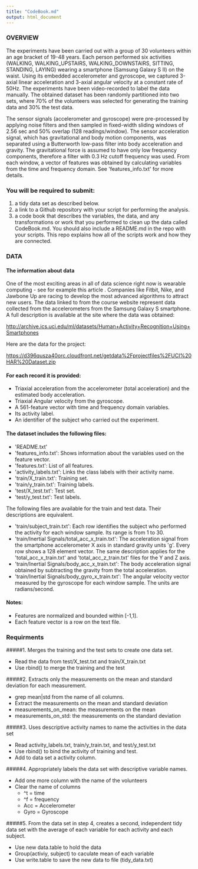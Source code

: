```yaml
---
title: "CodeBook.md"
output: html_document
---
```


### OVERVIEW
The experiments have been carried out with a group of 30 volunteers within an age bracket of 19-48 years. Each person performed six activities (WALKING, WALKING_UPSTAIRS, WALKING_DOWNSTAIRS, SITTING, STANDING, LAYING) wearing a smartphone (Samsung Galaxy S II) on the waist. Using its embedded accelerometer and gyroscope, we captured 3-axial linear acceleration and 3-axial angular velocity at a constant rate of 50Hz. The experiments have been video-recorded to label the data manually. The obtained dataset has been randomly partitioned into two sets, where 70% of the volunteers was selected for generating the training data and 30% the test data. 

The sensor signals (accelerometer and gyroscope) were pre-processed by applying noise filters and then sampled in fixed-width sliding windows of 2.56 sec and 50% overlap (128 readings/window). The sensor acceleration signal, which has gravitational and body motion components, was separated using a Butterworth low-pass filter into body acceleration and gravity. The gravitational force is assumed to have only low frequency components, therefore a filter with 0.3 Hz cutoff frequency was used. From each window, a vector of features was obtained by calculating variables from the time and frequency domain. See 'features_info.txt' for more details. 


### You will be required to submit: 
1. a tidy data set as described below.
2. a link to a Github repository with your script for performing the analysis.
3. a code book that describes the variables, the data, and any transformations or work that you performed to clean up the data called CodeBook.md. You should also include a README.md in the repo with your scripts. This repo explains how all of the scripts work and how they are connected.  


### DATA
#### The information about data
One of the most exciting areas in all of data science right now is wearable computing - see for example this article . Companies like Fitbit, Nike, and Jawbone Up are racing to develop the most advanced algorithms to attract new users. The data linked to from the course website represent data collected from the accelerometers from the Samsung Galaxy S smartphone. A full description is available at the site where the data was obtained:

http://archive.ics.uci.edu/ml/datasets/Human+Activity+Recognition+Using+Smartphones

Here are the data for the project:

https://d396qusza40orc.cloudfront.net/getdata%2Fprojectfiles%2FUCI%20HAR%20Dataset.zip 

#### For each record it is provided:
- Triaxial acceleration from the accelerometer (total acceleration) and the estimated body acceleration.
- Triaxial Angular velocity from the gyroscope. 
- A 561-feature vector with time and frequency domain variables. 
- Its activity label. 
- An identifier of the subject who carried out the experiment.

#### The dataset includes the following files:
- 'README.txt'
- 'features_info.txt': Shows information about the variables used on the feature vector.
- 'features.txt': List of all features.
- 'activity_labels.txt': Links the class labels with their activity name.
- 'train/X_train.txt': Training set.
- 'train/y_train.txt': Training labels.
- 'test/X_test.txt': Test set.
- 'test/y_test.txt': Test labels.

The following files are available for the train and test data. Their descriptions are equivalent. 
- 'train/subject_train.txt': Each row identifies the subject who performed the activity for each window sample. Its range is from 1 to 30. 
- 'train/Inertial Signals/total_acc_x_train.txt': The acceleration signal from the smartphone accelerometer X axis in standard gravity units 'g'. 
Every row shows a 128 element vector. 
The same description applies for the 'total_acc_x_train.txt' and 'total_acc_z_train.txt' files for the Y and Z axis. 
- 'train/Inertial Signals/body_acc_x_train.txt': The body acceleration signal obtained by subtracting the gravity from the total acceleration. 
- 'train/Inertial Signals/body_gyro_x_train.txt': The angular velocity vector measured by the gyroscope for each window sample. 
The units are radians/second. 

#### Notes: 
- Features are normalized and bounded within [-1,1].
- Each feature vector is a row on the text file.


### Requirments
#####1. Merges the training and the test sets to create one data set.
  - Read the data from test/X_test.txt and train/X_train.txt
  - Use rbind() to merge the training and the test
  
#####2. Extracts only the measurements on the mean and standard deviation for each measurement. 
  - grep mean|std from the name of all columns.
  - Extract the measurements on the mean and standard deviation
  - measurements_on_mean: the measurements on the mean
  - measurements_on_std: the measurements on the standard deviation

#####3. Uses descriptive activity names to name the activities in the data set
  - Read activity_labels.txt, train/y_train.txt, and test/y_test.txt
  - Use rbind() to bind the activity of training and test.
  - Add to data set a activity column.
  
#####4. Appropriately labels the data set with descriptive variable names. 
  - Add one more column with the name of the volunteers
  - Clear the name of columns
    + ^t  = time
    + ^f  = frequency
    + Acc   = Accelerometer
    + Gyro  = Gyroscope

#####5. From the data set in step 4, creates a second, independent tidy data set with the average of each variable for each activity and each subject.
  - Use new data.table to hold the data
  - Group(activiy, subject) to caculate mean of each variable
  - Use write.table to save the new data to file (tidy_data.txt)
  
  
  